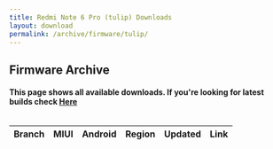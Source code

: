 ```yaml
---
title: Redmi Note 6 Pro (tulip) Downloads
layout: download
permalink: /archive/firmware/tulip/
---
```


## Firmware Archive
#### This page shows all available downloads. If you're looking for latest builds check [Here](/firmware/tulip/)


<div style="overflow-x:auto;">
<table id="firmware" class="compact row-border" style="width:100%">
    <thead>
        <tr>
            <th>Branch</th>
            <th>MIUI</th>
            <th>Android</th>
            <th>Region</th>
            <th>Updated</th>
            <th>Link</th>
        </tr>
    </thead>
    <script>loadFirmwareDownloads('tulip', 'full')</script>
</table>
</div>
